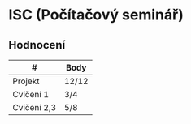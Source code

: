# ISC (Počítačový seminář)
## Hodnocení

| #    | Body         | 
|---------------|--------------|
| Projekt       | 12/12          |
| Cvičení 1     | 3/4            |
| Cvičení 2,3  | 5/8            |
